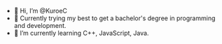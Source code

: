 - 👋 Hi, I’m @KuroeC
- 👀 Currently trying my best to get a bachelor's degree in programming and development.
- 🌱 I’m currently learning C++, JavaScript, Java.

<!---
KuroeC/KuroeC is a ✨ special ✨ repository because its `README.md` (this file) appears on your GitHub profile.
You can click the Preview link to take a look at your changes.
--->
